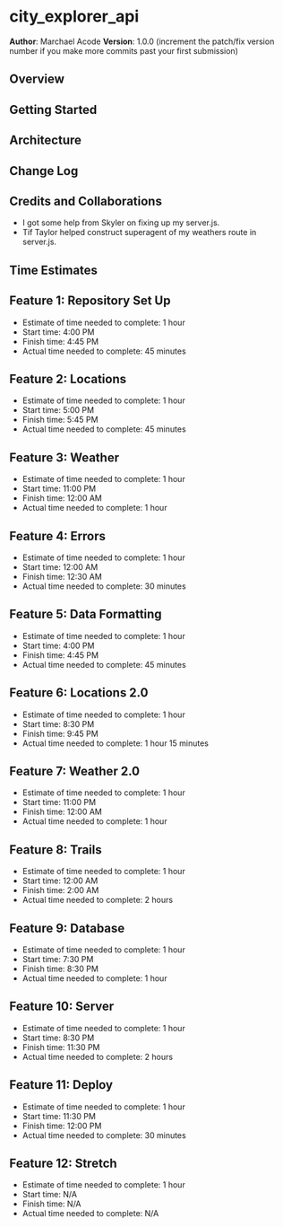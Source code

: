 # city_explorer_api

**Author**: Marchael Acode
**Version**: 1.0.0 (increment the patch/fix version number if you make more commits past your first submission)

## Overview

<!-- Provide a high level overview of what this application is and why you are building it, beyond the fact that it's an assignment for this class. (i.e. What's your problem domain?) -->

## Getting Started

<!-- What are the steps that a user must take in order to build this app on their own machine and get it running? -->

## Architecture

<!-- Provide a detailed description of the application design. What technologies (languages, libraries, etc) you're using, and any other relevant design information. -->

## Change Log

<!-- Use this area to document the iterative changes made to your application as each feature is successfully implemented. Use time stamps. Here's an examples:

01-01-2001 4:59pm - Application now has a fully-functional express server, with a GET route for the location resource. -->

## Credits and Collaborations
<!-- Give credit (and a link) to other people or resources that helped you build this application. -->
- I got some help from Skyler on fixing up my server.js.
- Tif Taylor helped construct superagent of my weathers route in server.js.

## Time Estimates

## Feature 1: Repository Set Up

- Estimate of time needed to complete: 1 hour
- Start time: 4:00 PM
- Finish time: 4:45 PM
- Actual time needed to complete: 45 minutes

## Feature 2: Locations

- Estimate of time needed to complete: 1 hour
- Start time: 5:00 PM
- Finish time: 5:45 PM
- Actual time needed to complete: 45 minutes

## Feature 3: Weather

- Estimate of time needed to complete: 1 hour
- Start time: 11:00 PM
- Finish time: 12:00 AM
- Actual time needed to complete: 1 hour

## Feature 4: Errors

- Estimate of time needed to complete: 1 hour
- Start time: 12:00 AM
- Finish time: 12:30 AM
- Actual time needed to complete: 30 minutes

## Feature 5: Data Formatting

- Estimate of time needed to complete: 1 hour
- Start time: 4:00 PM
- Finish time: 4:45 PM
- Actual time needed to complete: 45 minutes

## Feature 6: Locations 2.0

- Estimate of time needed to complete: 1 hour
- Start time: 8:30 PM
- Finish time: 9:45 PM
- Actual time needed to complete: 1 hour 15 minutes

## Feature 7: Weather 2.0

- Estimate of time needed to complete: 1 hour
- Start time: 11:00 PM
- Finish time: 12:00 AM
- Actual time needed to complete: 1 hour

## Feature 8: Trails

- Estimate of time needed to complete: 1 hour
- Start time: 12:00 AM
- Finish time: 2:00 AM
- Actual time needed to complete: 2 hours

## Feature 9: Database

- Estimate of time needed to complete: 1 hour
- Start time: 7:30 PM
- Finish time: 8:30 PM
- Actual time needed to complete: 1 hour

## Feature 10: Server

- Estimate of time needed to complete: 1 hour
- Start time: 8:30 PM
- Finish time: 11:30 PM
- Actual time needed to complete: 2 hours

## Feature 11: Deploy

- Estimate of time needed to complete: 1 hour
- Start time: 11:30 PM
- Finish time: 12:00 PM
- Actual time needed to complete: 30 minutes

## Feature 12: Stretch

- Estimate of time needed to complete: 1 hour
- Start time: N/A
- Finish time: N/A
- Actual time needed to complete: N/A
